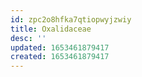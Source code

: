 ```yaml
---
id: zpc2o8hfka7qtiopwyjzwiy
title: Oxalidaceae
desc: ''
updated: 1653461879417
created: 1653461879417
---
```



